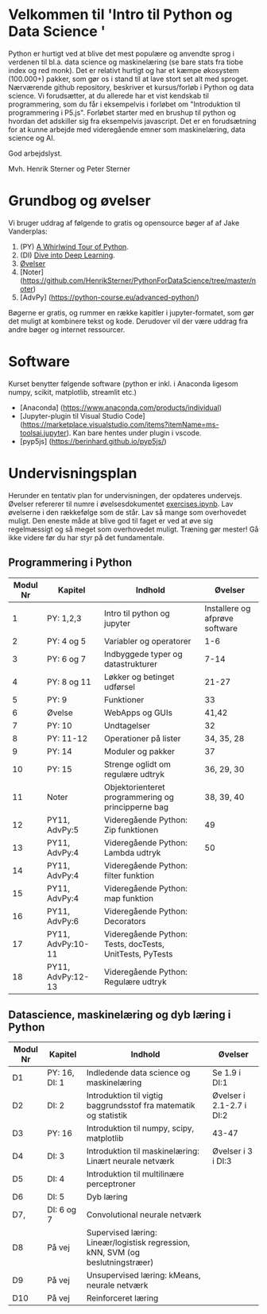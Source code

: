 # Velkommen til 'Intro til Python og Data Science '
Python er hurtigt ved at blive det mest populære og anvendte sprog i verdenen til bl.a. data science og maskinelæring (se bare stats fra tiobe index og red monk). Det er relativt hurtigt og har et kæmpe økosystem (100.000+) pakker, som gør os i stand til at lave stort set alt med sproget. 
Nærværende github repository, beskriver et kursus/forløb i Python og data science. Vi forudsætter, at du allerede har et vist kendskab til programmering, som du får i eksempelvis i forløbet om "Introduktion til programmering i P5.js".
Forløbet starter med en brushup til python og hvordan det adskiller sig fra eksempelvis javascript. Det er en forudsætning for at kunne arbejde med videregående emner som maskinelæring, data science og AI. 

God arbejdslyst.

Mvh.
Henrik Sterner og Peter Sterner

# Grundbog og øvelser
Vi bruger uddrag af følgende to gratis og opensource bøger af af Jake Vanderplas: 
1. (PY) [A Whirlwind Tour of Python](https://jakevdp.github.io/WhirlwindTourOfPython/). 
2. (DI) [Dive into Deep Learning](https://d2l.ai/).
3. [Øvelser](https://github.com/HenrikSterner/PythonForDataScience/blob/master/exercises/exercises.ipynb)
4. [Noter] (https://github.com/HenrikSterner/PythonForDataScience/tree/master/noter)
5. [AdvPy] (https://python-course.eu/advanced-python/)


Bøgerne er gratis, og rummer en række kapitler i jupyter-formatet, som gør det muligt at kombinere tekst og kode. Derudover vil der være uddrag fra andre bøger og internet ressourcer.

# Software
Kurset benytter følgende software (python er inkl. i Anaconda ligesom numpy, scikit, matplotlib, streamlit etc.) 
- [Anaconda] (https://www.anaconda.com/products/individual) 
- [Jupyter-plugin til Visual Studio Code] (https://marketplace.visualstudio.com/items?itemName=ms-toolsai.jupyter). Kan bare hentes under plugin i vscode.
- [pyp5js] (https://berinhard.github.io/pyp5js/)


# Undervisningsplan
Herunder en tentativ plan for undervisningen, der opdateres undervejs. Øvelser refererer til numre i øvelsesdokumentet [exercises.ipynb](https://github.com/HenrikSterner/PythonForDataScience/blob/master/exercises/exercises.ipynb). Lav øvelserne i den rækkefølge som de står. Lav så mange som overhovedet muligt. Den eneste måde at blive god til faget er ved at øve sig regelmæssigt og så meget som overhovedet muligt. Træning gør mester! Gå ikke videre før du har styr på det fundamentale.

## Programmering i Python

Modul Nr       | Kapitel     | Indhold                     | Øvelser     |
----------- | ----------- | ----------------------------| ----------- |
1          | PY: 1,2,3       | Intro til python og jupyter |   Installere og afprøve software         |
2 | PY: 4 og 5 | Variabler og operatorer  | 1-6 |
3 | PY: 6 og 7 | Indbyggede typer og datastrukturer | 7-14 |
4 | PY: 8 og 11 | Løkker og betinget udførsel | 21-27|
5 | PY: 9 | Funktioner | 33 |
6 |   Øvelse    | WebApps og GUIs  | 41,42 |
7 | PY: 10 | Undtagelser | 32 |
8 | PY: 11-12 | Operationer på lister |34, 35, 28|
9 | PY: 14 | Moduler og pakker | 37 |
10 | PY: 15 | Strenge oglidt om regulære udtryk | 36, 29, 30|
11 | Noter | Objektorienteret programmering og principperne bag | 38, 39, 40|
12 | PY11, AdvPy:5  | Videregående Python: Zip funktionen | 49 |
13 | PY11, AdvPy:4  | Videregående Python: Lambda udtryk |50 |
14 | PY11, AdvPy:4  | Videregående Python: filter funktion | |
15 | PY11, AdvPy:4  | Videregående Python: map funktion | |
16 | PY11, AdvPy:6  | Videregående Python: Decorators | |
17 | PY11, AdvPy:10-11  | Videregående Python: Tests, docTests, UnitTests, PyTests | |
18 | PY11, AdvPy:12-13  | Videregående Python: Regulære udtryk | |

## Datascience, maskinelæring og dyb læring i Python

Modul Nr       | Kapitel     | Indhold                     | Øvelser     |
----------- | ----------- | ----------------------------| ----------- |
D1 | PY: 16, DI: 1 | Indledende data science og maskinelæring| Se 1.9 i DI:1 |
D2 | DI: 2 | Introduktion til vigtig baggrundsstof fra matematik og statistik | Øvelser i 2.1-2.7 i DI:2 |
D3 | PY: 16 | Introduktion til numpy, scipy, matplotlib | 43-47|
D4 | DI: 3 | Introduktion til maskinelæring: Linært neurale netværk | Øvelser i 3 i DI:3  |
D5 | DI: 4 | Introduktion til multilinære perceptroner | |
D6 | DI: 5 | Dyb læring | |
D7, | DI: 6 og 7 | Convolutional neurale netværk | |
D8 | På vej | Supervised læring: Lineær/logistisk regression, kNN, SVM (og beslutningstræer) | |
D9 | På vej | Unsupervised læring: kMeans, neurale netværk | |
D10 | På vej | Reinforceret læring | |
